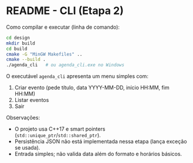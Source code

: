 # README - CLI (Etapa 2)

Como compilar e executar (linha de comando):

```bash
cd design
mkdir build 
cd build
cmake -G "MinGW Makefiles" ..
cmake --build .
./agenda_cli   # ou agenda_cli.exe no Windows
```

O executável `agenda_cli` apresenta um menu simples com:
1) Criar evento (pede título, data YYYY-MM-DD, início HH:MM, fim HH:MM)
2) Listar eventos
3) Sair

Observações:
- O projeto usa C++17 e smart pointers (`std::unique_ptr`/`std::shared_ptr`).
- Persistência JSON não está implementada nessa etapa (lança exceção se usada).
- Entrada simples; não valida data além do formato e horários básicos.